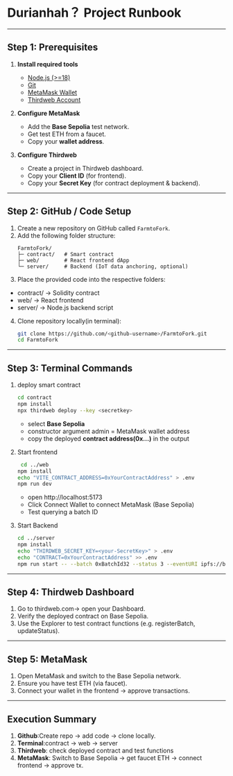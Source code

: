 #  Durianhah？ Project Runbook

---

## Step 1: Prerequisites

1. **Install required tools**
   - [Node.js (>=18)](https://nodejs.org/)  
   - [Git](https://git-scm.com/)  
   - [MetaMask Wallet](https://metamask.io/)  
   - [Thirdweb Account](https://thirdweb.com/)  

2. **Configure MetaMask**
   - Add the **Base Sepolia** test network.  
   - Get test ETH from a faucet.  
   - Copy your **wallet address**.  

3. **Configure Thirdweb**
   - Create a project in Thirdweb dashboard.  
   - Copy your **Client ID** (for frontend).  
   - Copy your **Secret Key** (for contract deployment & backend).  

---

## Step 2: GitHub / Code Setup

1. Create a new repository on GitHub called `FarmtoFork`.  
2. Add the following folder structure:  
   ```text
   FarmtoFork/
   ├─ contract/   # Smart contract
   ├─ web/        # React frontend dApp
   └─ server/     # Backend (IoT data anchoring, optional)
   ```
3. Place the provided code into the respective folders:

- contract/ → Solidity contract
- web/ → React frontend
- server/ → Node.js backend script

4. Clone repository locally(in terminal):
   ```bash
   git clone https://github.com/<github-username>/FarmtoFork.git
   cd FarmtoFork
   ```

---

## Step 3: Terminal Commands

1. deploy smart contract
    ```bash
    cd contract
    npm install
    npx thirdweb deploy --key <secretkey>
    ```
    - select **Base Sepolia**
    - constructor argument admin = MetaMask wallet address
    - copy the deployed **contract address(0x...)** in the output

2. Start frontend
   ```bash
    cd ../web
   npm install
   echo "VITE_CONTRACT_ADDRESS=0xYourContractAddress" > .env
   npm run dev
   ```
   - open http://localhost:5173
   - Click Connect Wallet to connect MetaMask (Base Sepolia)
   - Test querying a batch ID
  
3. Start Backend
   ```bash
   cd ../server
   npm install
   echo "THIRDWEB_SECRET_KEY=<your-SecretKey>" > .env
   echo "CONTRACT=0xYourContractAddress" >> .env
   npm run start -- --batch 0xBatchId32 --status 3 --eventURI ipfs://bafy... --eventHash 0xHash32
   ```

---

## Step 4: Thirdweb Dashboard
1. Go to thirdweb.com→ open your Dashboard.
2. Verify the deployed contract on Base Sepolia.
3. Use the Explorer to test contract functions (e.g. registerBatch, updateStatus).

---

## Step 5: MetaMask
1. Open MetaMask and switch to the Base Sepolia network.
2. Ensure you have test ETH (via faucet).
3. Connect your wallet in the frontend → approve transactions.

---

## Execution Summary
1. **Github**:Create repo → add code → clone locally.
2. **Terminal**:contract → web → server
3. **Thirdweb**: check deployed contract and test functions
4. **MetaMask**: Switch to Base Sepolia → get faucet ETH → connect frontend → approve tx.
